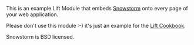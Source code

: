 This is an example Lift Module that embeds [Snowstorm](http://www.schillmania.com/projects/snowstorm/) onto every page of your web application.

Please don't use this module :-) it's just an example for the [Lift Cookbook](http://cookbook.liftweb.net).

Snowstorm is BSD licensed.



